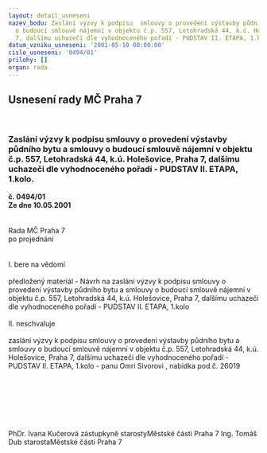 ```yaml
---
layout: detail_usneseni
nazev_bodu: Zaslání výzvy k podpisu  smlouvy o provedení výstavby půdního bytu a smlouvy
  o budoucí smlouvě nájemní v objektu č.p. 557, Letohradská 44, k.ú. Holešovice, Praha
  7, dalšímu uchazeči dle vyhodnoceného pořadí - PUDSTAV II. ETAPA, 1.kolo.
datum_vzniku_usneseni: '2001-05-10 00:00:00'
cislo_usneseni: '0494/01'
prilohy: []
organ: rada
---
```

<div id="ucUsn_pList" class="usn">
	<span><h2>Usnesení rady MČ Praha 7 </h2>
<br></span><div class="standBody">
<span><h3>Zaslání výzvy k podpisu  smlouvy o provedení výstavby půdního bytu a smlouvy o budoucí smlouvě nájemní v objektu č.p. 557, Letohradská 44, k.ú. Holešovice, Praha 7, dalšímu uchazeči dle vyhodnoceného pořadí - PUDSTAV II. ETAPA, 1.kolo.</h3></span><div class="center">
		<strong>č. 0494/01</strong><br>
	</div>
<div class="center">
		<strong>Ze dne 10.05.2001</strong><br><br>
	</div>
<br>Rada MČ Praha 7<br>po projednání<br><br><br>I.	bere na vědomí<br><br> předložený materiál - Návrh na zaslání výzvy k podpisu  smlouvy o provedení výstavby půdního bytu a smlouvy o budoucí smlouvě nájemní v objektu č.p. 557, Letohradská 44, k.ú. Holešovice, Praha 7, dalšímu uchazeči dle vyhodnoceného pořadí - PUDSTAV II. ETAPA, 1.kolo<br><br>II.	neschvaluje <br><br>zaslání výzvy k podpisu  smlouvy o provedení výstavby půdního bytu a smlouvy o budoucí smlouvě nájemní v objektu č.p. 557, Letohradská 44, k.ú. Holešovice, Praha 7, dalšímu uchazeči dle vyhodnoceného pořadí  - PUDSTAV II. ETAPA, 1.kolo - panu Omri Sivorovi , nabídka pod.č. 26019<br><br><br><br> <br>   <br><br> 	<br>PhDr. Ivana Kučerová zástupkyně starostyMěstské části Praha 7	Ing. Tomáš Dub starostaMěstské části Praha 7<br>	<br><br>
</div>
</div>